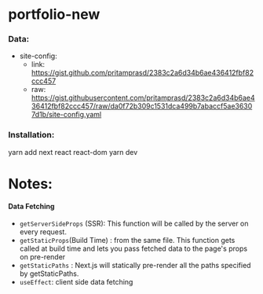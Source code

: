 # portfolio-new

### Data: 
- site-config: 
    - link:  https://gist.github.com/pritamprasd/2383c2a6d34b6ae436412fbf82ccc457
    - raw: https://gist.githubusercontent.com/pritamprasd/2383c2a6d34b6ae436412fbf82ccc457/raw/da0f72b309c1531dca499b7abaccf5ae36307d1b/site-config.yaml

### Installation:
yarn add next react react-dom
yarn dev

# Notes:
#### Data Fetching
- `getServerSideProps` (SSR): This function will be called by the server on every request.
- `getStaticProps`(Build Time) : from the same file. This function gets called at build time and lets you pass fetched data to the page's props on pre-render
- `getStaticPaths` :  Next.js will statically pre-render all the paths specified by getStaticPaths.
- `useEffect`: client side data fetching

#### 